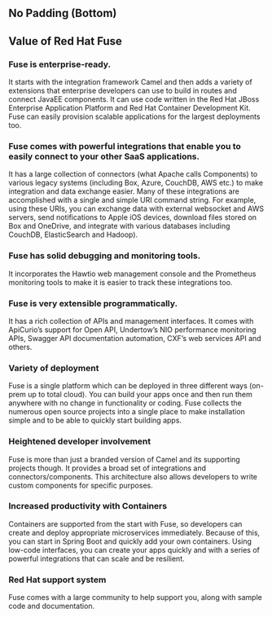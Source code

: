 ## No Padding (Bottom)
<section class="assembly assembly-type-rich_text_columns pf-u-pb-0 pf-c-content pf-c-page__main-section">
  <h1 class="pf-u-mb-lg">Value of Red Hat Fuse</h1>
  <div class="rich-text__content pf-l-grid pf-m-gutter">
    <div class="pf-l-grid__item pf-m-12-col pf-m-4-col-on-md pf-m-3-col-on-lg">
      <h3>Fuse is enterprise-ready.</h3>
      <p>It starts with the integration framework Camel and then adds a variety of extensions that enterprise developers can use to build in routes and connect JavaEE components. It can use code written in the Red Hat JBoss Enterprise Application Platform and Red Hat Container Development Kit. Fuse can easily provision scalable applications for the largest deployments too.</p>
    </div>
    <div class="pf-l-grid__item pf-m-12-col pf-m-4-col-on-md pf-m-3-col-on-lg">
      <h3>Fuse comes with powerful integrations that enable you to easily connect to your other SaaS applications.</h3>
      <p>It has a large collection of connectors (what Apache calls Components) to various legacy systems (including Box, Azure, CouchDB, AWS etc.) to make integration and data exchange easier. Many of these integrations are accomplished with a single and simple URI command string. For example, using these URIs, you can exchange data with external websocket and AWS servers, send notifications to Apple iOS devices, download files stored on Box and OneDrive, and integrate with various databases including CouchDB, ElasticSearch and Hadoop).</p>
    </div>
    <div class="pf-l-grid__item pf-m-12-col pf-m-4-col-on-md pf-m-3-col-on-lg">
      <h3>Fuse has solid debugging and monitoring tools.</h3>
      <p>It incorporates the Hawtio web management console and the Prometheus monitoring tools to make it is easier to track these integrations too. </p>
    </div>
    <div class="pf-l-grid__item pf-m-12-col pf-m-4-col-on-md pf-m-3-col-on-lg">
      <h3>Fuse is very extensible programmatically.</h3>
      <p>It has a rich collection of APIs and management interfaces. It comes with ApiCurio’s support for Open API, Undertow’s NIO performance monitoring APIs, Swagger API documentation automation, CXF’s web services API and others.</p>
    </div>
    <div class="pf-l-grid__item pf-m-12-col pf-m-4-col-on-md pf-m-3-col-on-lg">
      <h3>Variety of deployment</h3>
      <p>Fuse is a single platform which can be deployed in three different ways (on-prem up to total cloud). You can build your apps once and then run them anywhere with no change in functionality or coding. Fuse collects the numerous open source projects into a single place to make installation simple and to be able to quickly start building apps.</p>
    </div>
    <div class="pf-l-grid__item pf-m-12-col pf-m-4-col-on-md pf-m-3-col-on-lg">
      <h3>Heightened developer involvement</h3>
      <p>Fuse is more than just a branded version of Camel and its supporting projects though. It provides a broad set of integrations and connectors/components. This architecture also allows developers to write custom components for specific purposes. </p>
    </div>
    <div class="pf-l-grid__item pf-m-12-col pf-m-4-col-on-md pf-m-3-col-on-lg">
      <h3>Increased productivity with Containers</h3>
      <p>Containers are supported from the start with Fuse, so developers can create and deploy appropriate microservices immediately. Because of this, you can start in Spring Boot and quickly add your own containers. Using low-code interfaces, you can create your apps quickly and with a series of powerful integrations that can scale and be resilient. </p>
    </div>
    <div class="pf-l-grid__item pf-m-12-col pf-m-4-col-on-md pf-m-3-col-on-lg">
      <h3>Red Hat support system</h3>
      <p>Fuse comes with a large community to help support you, along with sample code and documentation.</p>
    </div>
  </div>
</section>
